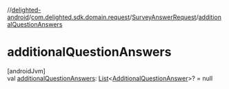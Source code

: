 //[delighted-android](../../../index.md)/[com.delighted.sdk.domain.request](../index.md)/[SurveyAnswerRequest](index.md)/[additionalQuestionAnswers](additional-question-answers.md)

# additionalQuestionAnswers

[androidJvm]\
val [additionalQuestionAnswers](additional-question-answers.md): [List](https://kotlinlang.org/api/latest/jvm/stdlib/kotlin.collections/-list/index.html)&lt;[AdditionalQuestionAnswer](../-additional-question-answer/index.md)&gt;? = null
